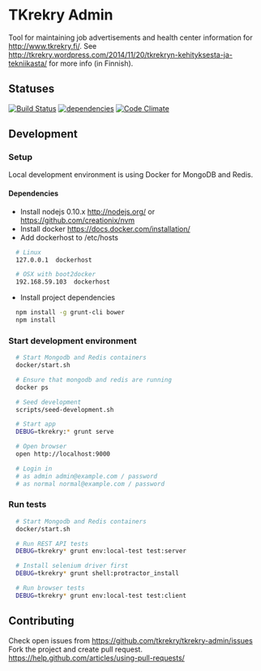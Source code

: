 # TKrekry Admin

Tool for maintaining job advertisements and health center information for http://www.tkrekry.fi/. See http://tkrekry.wordpress.com/2014/11/20/tkrekryn-kehityksesta-ja-tekniikasta/ for more info (in Finnish).

## Statuses

[![Build Status](https://travis-ci.org/tkrekry/tkrekry-admin.svg)](https://travis-ci.org/tkrekry/tkrekry-admin)
[![dependencies](https://david-dm.org/tkrekry/tkrekry-admin.png)](https://david-dm.org/tkrekry/tkrekry-admin)
[![Code Climate](https://codeclimate.com/github/tkrekry/tkrekry-admin/badges/gpa.svg)](https://codeclimate.com/github/tkrekry/tkrekry-admin)

## Development

### Setup

Local development environment is using Docker for MongoDB and Redis.

#### Dependencies

* Install nodejs 0.10.x http://nodejs.org/ or https://github.com/creationix/nvm
* Install docker https://docs.docker.com/installation/
* Add dockerhost to /etc/hosts
```bash
  # Linux
  127.0.0.1  dockerhost

  # OSX with boot2docker
  192.168.59.103  dockerhost
```
* Install project dependencies
```bash
  npm install -g grunt-cli bower
  npm install
```

### Start development environment

```bash
  # Start Mongodb and Redis containers
  docker/start.sh

  # Ensure that mongodb and redis are running
  docker ps

  # Seed development
  scripts/seed-development.sh

  # Start app
  DEBUG=tkrekry:* grunt serve

  # Open browser
  open http://localhost:9000

  # Login in
  # as admin admin@example.com / password
  # as normal normal@example.com / password
```

### Run tests

```bash
  # Start Mongodb and Redis containers
  docker/start.sh

  # Run REST API tests
  DEBUG=tkrekry* grunt env:local-test test:server

  # Install selenium driver first
  DEBUG=tkrekry* grunt shell:protractor_install

  # Run browser tests
  DEBUG=tkrekry* grunt env:local-test test:client
```



## Contributing

Check open issues from https://github.com/tkrekry/tkrekry-admin/issues
Fork the project and create pull request.
https://help.github.com/articles/using-pull-requests/

